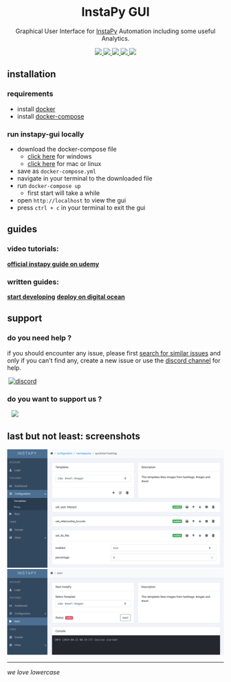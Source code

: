 <p align='center'>
	<h1 align="center">InstaPy GUI</h1>
	<p align="center">Graphical User Interface for <a href='https://github.com/timgrossmann/InstaPy'>InstaPy</a> Automation including some useful Analytics.<p>
	<p align="center">
		<a href="https://travis-ci.com/breuerfelix/instapy-gui">
		<img src="https://travis-ci.com/breuerfelix/instapy-gui.svg?branch=master">
		</a>
		<a href="https://discord.gg/FDETsht">
		<img src="https://img.shields.io/discord/510385886869979136.svg">
		</a>
		<a href="https://www.github.com/timgrossmann/InstaPy#backer">
		<img src="https://opencollective.com/instapy/backers/badge.svg">
		</a>
		<a href="https://www.github.com/timgrossmann/InstaPy#sponsors">
		<img src="https://opencollective.com/instapy/sponsors/badge.svg">
		</a>  
		<a href="https://github.com/breuerfelix/instapy-gui/blob/master/LICENSE">
		<img src="https://img.shields.io/github/license/breuerfelix/instapy-gui.svg" />
		</a>
	</p>
</p>

## installation

### requirements

* install [docker](https://www.docker.com/get-started)
* install [docker-compose](https://docs.docker.com/compose/install)

### run instapy-gui locally

* download the docker-compose file
	* [click here](https://raw.githubusercontent.com/breuerfelix/instapy-gui/master/docs/docker-compose.windows.yml) for windows
	* [click here](https://raw.githubusercontent.com/breuerfelix/instapy-gui/master/docs/docker-compose.unix.yml) for mac or linux
* save as `docker-compose.yml`
* navigate in your terminal to the downloaded file
* run `docker-compose up`
	* first start will take a while
* open `http://localhost` to view the gui
* press `ctrl + c` in your terminal to exit the gui

## guides

### video tutorials:
**[official instapy guide on udemy](https://www.udemy.com/instapy-guide/?couponCode=INSTAPY_OFFICIAL)**

### written guides:
**[start developing](docs/contributing.md)**
**[deploy on digital ocean](docs/digital-ocean.md)**

## support

### do you need help ?
if you should encounter any issue, please first [search for similar issues](https://github.com/breuerfelix/instapy-gui/issues) and only if you can't find any, create a new issue or use the [discord channel](https://discord.gg/FDETsht) for help.

<a href='https://discord.gg/FDETsht'>
  <img hspace='3' alt='discord' src='https://camo.githubusercontent.com/e4a739df27356a78e9cae2e2dda642d118567e7c/68747470733a2f2f737465616d63646e2d612e616b616d616968642e6e65742f737465616d636f6d6d756e6974792f7075626c69632f696d616765732f636c616e732f32373039303534312f386464356339303766326130656563623733646336613437373666633961323538373865626364642e706e67' width=214/>
</a>

### do you want to support us ?

<a href="https://opencollective.com/instapy/donate" target="_blank">
  <img hspace="10" src="https://opencollective.com/instapy/contribute/button@2x.png?color=blue" width=300 />
</a>

## last but not least: screenshots

![templates](docs/templates.png)  
![start](docs/start.png)

---

_we love lowercase_